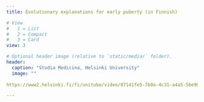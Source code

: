 ```yaml
---
title: Evolutionary explanations for early puberty (in Finnish)

# View.
#   1 = List
#   2 = Compact
#   3 = Card
view: 3

# Optional header image (relative to `static/media/` folder).
header:  
  caption: "Studia Medicina, Helsinki University"
  image: ""
  
https://www2.helsinki.fi/fi/unitube/video/87141fe5-7b0a-4c31-a4a5-56e9095219eb

---
```

